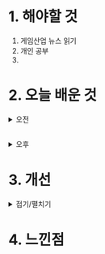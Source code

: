 
# 1. 해야할 것

1. 게임산업 뉴스 읽기 
2. 개인 공부  
3. 



# 2. 오늘 배운 것

<details>
<summary>오전</summary>


</details>

##

<details>
<summary>오후</summary>


</details>




# 3. 개선

<details>
<summary>접기/펼치기</summary>


</details>



# 4. 느낀점
```

```


